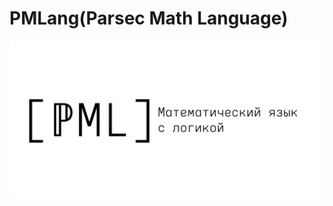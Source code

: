 # PMLang(Parsec Math Language)

![Github Banner](https://github.com/ParsecLab/pmlang/blob/master/assets/GitHubBanner.png)
